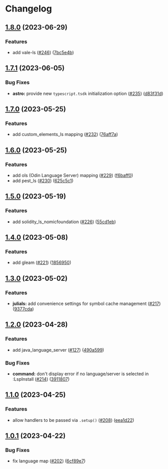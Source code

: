 # Changelog

## [1.8.0](https://github.com/williamboman/mason-lspconfig.nvim/compare/v1.7.1...v1.8.0) (2023-06-29)


### Features

* add vale-ls ([#246](https://github.com/williamboman/mason-lspconfig.nvim/issues/246)) ([7bc5e4b](https://github.com/williamboman/mason-lspconfig.nvim/commit/7bc5e4b92bdfcd09e660382201abce53393bfe3b))

## [1.7.1](https://github.com/williamboman/mason-lspconfig.nvim/compare/v1.7.0...v1.7.1) (2023-06-05)


### Bug Fixes

* **astro:** provide new `typescript.tsdk` initialization option ([#235](https://github.com/williamboman/mason-lspconfig.nvim/issues/235)) ([d83f31d](https://github.com/williamboman/mason-lspconfig.nvim/commit/d83f31d6ea081bb3a9af60a49cbffedb6e5c3b6a))

## [1.7.0](https://github.com/williamboman/mason-lspconfig.nvim/compare/v1.6.0...v1.7.0) (2023-05-25)


### Features

* add custom_elements_ls mapping ([#232](https://github.com/williamboman/mason-lspconfig.nvim/issues/232)) ([76aff7a](https://github.com/williamboman/mason-lspconfig.nvim/commit/76aff7aee925fb5f043d7a5ed80a7d004e63c0f1))

## [1.6.0](https://github.com/williamboman/mason-lspconfig.nvim/compare/v1.5.0...v1.6.0) (2023-05-25)


### Features

* add ols (Odin Language Server) mapping ([#229](https://github.com/williamboman/mason-lspconfig.nvim/issues/229)) ([f6baff0](https://github.com/williamboman/mason-lspconfig.nvim/commit/f6baff0fc96f890d8c5fe7b7a456c7d49d2aa33a))
* add pest_ls ([#230](https://github.com/williamboman/mason-lspconfig.nvim/issues/230)) ([625c5c1](https://github.com/williamboman/mason-lspconfig.nvim/commit/625c5c11c9259a481e6bc0e45ec038150d601bfe))

## [1.5.0](https://github.com/williamboman/mason-lspconfig.nvim/compare/v1.4.0...v1.5.0) (2023-05-19)


### Features

* add solidity_ls_nomicfoundation ([#226](https://github.com/williamboman/mason-lspconfig.nvim/issues/226)) ([55cd1eb](https://github.com/williamboman/mason-lspconfig.nvim/commit/55cd1ebf9609f9478f6d67482bb4ce8a62f13644))

## [1.4.0](https://github.com/williamboman/mason-lspconfig.nvim/compare/v1.3.0...v1.4.0) (2023-05-08)


### Features

* add gleam ([#221](https://github.com/williamboman/mason-lspconfig.nvim/issues/221)) ([1856950](https://github.com/williamboman/mason-lspconfig.nvim/commit/18569506f410195e5705ef12dfdcd1f88c944979))

## [1.3.0](https://github.com/williamboman/mason-lspconfig.nvim/compare/v1.2.0...v1.3.0) (2023-05-02)


### Features

* **julials:** add convenience settings for symbol cache management ([#217](https://github.com/williamboman/mason-lspconfig.nvim/issues/217)) ([9377cda](https://github.com/williamboman/mason-lspconfig.nvim/commit/9377cda51359011330dc396d967b60159aec75aa))

## [1.2.0](https://github.com/williamboman/mason-lspconfig.nvim/compare/v1.1.0...v1.2.0) (2023-04-28)


### Features

* add java_language_server ([#127](https://github.com/williamboman/mason-lspconfig.nvim/issues/127)) ([490a599](https://github.com/williamboman/mason-lspconfig.nvim/commit/490a599933479c2141a7d6f9466642c6a89aae08))


### Bug Fixes

* **command:** don't display error if no language/server is selected in :LspInstall ([#214](https://github.com/williamboman/mason-lspconfig.nvim/issues/214)) ([3911807](https://github.com/williamboman/mason-lspconfig.nvim/commit/391180785e066c662440f1fde3f9eec336f18782))

## [1.1.0](https://github.com/williamboman/mason-lspconfig.nvim/compare/v1.0.1...v1.1.0) (2023-04-25)


### Features

* allow handlers to be passed via `.setup()` ([#208](https://github.com/williamboman/mason-lspconfig.nvim/issues/208)) ([eea1d22](https://github.com/williamboman/mason-lspconfig.nvim/commit/eea1d22f203083e3d41757ef982ab2cc74fce089))

## [1.0.1](https://github.com/williamboman/mason-lspconfig.nvim/compare/v1.0.0...v1.0.1) (2023-04-22)


### Bug Fixes

* fix language map ([#202](https://github.com/williamboman/mason-lspconfig.nvim/issues/202)) ([6cf89e7](https://github.com/williamboman/mason-lspconfig.nvim/commit/6cf89e7b1cb62c7d0b097910eb37c7c3ac2f32b2))
